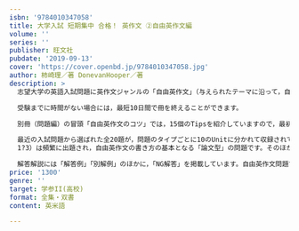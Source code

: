 ```yaml
---
isbn: '9784010347058'
title: 大学入試 短期集中 合格！ 英作文 ②自由英作文編
volume: ''
series: ''
publisher: 旺文社
pubdate: '2019-09-13'
cover: 'https://cover.openbd.jp/9784010347058.jpg'
author: 柿崎理／著 DonevanHooper／著
description: >
  志望大学の英語入試問題に英作文ジャンルの「自由英作文」（与えられたテーマに沿って，自分の意見などを英語で記述する）が課される受験生の皆さんにお勧めの１冊です。

  受験までに時間がない場合には，最短10日間で冊を終えることができます。

  別冊（問題編）の冒頭「自由英作文のコツ」では，15個のTipsを紹介していますので，最初に読んでから問題演習に入ってください。

  最近の入試問題から選ばれた全20題が，問題のタイプごとに10のUnitに分かれて収録されています。Part 1（Unit
  1?3）は頻繁に出題され，自由英作文の書き方の基本となる「論文型」の問題です。そのほか「図の描写」「物語の創作」「要約」などさまざまなタイプの問題がありますので，志望する大学の出題傾向や書き慣れていないテーマなど，掲載順にこだわらず取り組んでください。

  解答解説には「解答例」「別解例」のほかに，「NG解答」を掲載しています。自由英作文問題で見落としがちな文法・語法の誤りや問題の形式に合わない書き方について，その訂正の仕方を説明していますので，自分の答案や解答例と比べて参考にしてください。
price: '1300'
genre: ''
target: 学参II(高校)
format: 全集・双書
content: 英米語

---
```

